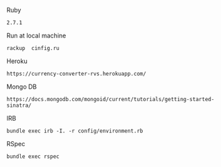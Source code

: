 Ruby
```
2.7.1
```

Run at local machine

```
rackup  cinfig.ru
```

Heroku

```
https://currency-converter-rvs.herokuapp.com/
```

Mongo DB
```
https://docs.mongodb.com/mongoid/current/tutorials/getting-started-sinatra/
```

IRB

```bundle exec irb -I. -r config/environment.rb```

RSpec

```
bundle exec rspec
```
